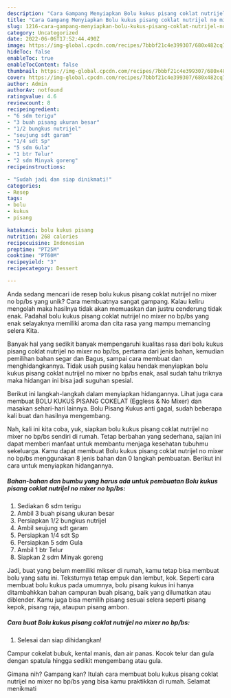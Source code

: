 ```yaml
---
description: "Cara Gampang Menyiapkan Bolu kukus pisang coklat nutrijel no mixer no bp/bs yang Lezat Sekali"
title: "Cara Gampang Menyiapkan Bolu kukus pisang coklat nutrijel no mixer no bp/bs yang Lezat Sekali"
slug: 1216-cara-gampang-menyiapkan-bolu-kukus-pisang-coklat-nutrijel-no-mixer-no-bp-bs-yang-lezat-sekali
category: Uncategorized
date: 2022-06-06T17:52:44.490Z
image: https://img-global.cpcdn.com/recipes/7bbbf21c4e399307/680x482cq70/bolu-kukus-pisang-coklat-nutrijel-no-mixer-no-bpbs-foto-resep-utama.jpg
hideToc: false
enableToc: true
enableTocContent: false
thumbnail: https://img-global.cpcdn.com/recipes/7bbbf21c4e399307/680x482cq70/bolu-kukus-pisang-coklat-nutrijel-no-mixer-no-bpbs-foto-resep-utama.jpg
cover: https://img-global.cpcdn.com/recipes/7bbbf21c4e399307/680x482cq70/bolu-kukus-pisang-coklat-nutrijel-no-mixer-no-bpbs-foto-resep-utama.jpg
author: Admin
authorAv: notfound
ratingvalue: 4.6
reviewcount: 8
recipeingredient:
- "6 sdm terigu"
- "3 buah pisang ukuran besar"
- "1/2 bungkus nutrijel"
- "seujung sdt garam"
- "1/4 sdt Sp"
- "5 sdm Gula"
- "1 btr Telur"
- "2 sdm Minyak goreng"
recipeinstructions:

- "Sudah jadi dan siap dinikmati!"
categories:
- Resep
tags:
- bolu
- kukus
- pisang

katakunci: bolu kukus pisang 
nutrition: 268 calories
recipecuisine: Indonesian
preptime: "PT25M"
cooktime: "PT60M"
recipeyield: "3"
recipecategory: Dessert

---
```





Anda sedang mencari ide resep bolu kukus pisang coklat nutrijel no mixer no bp/bs yang unik? Cara membuatnya sangat gampang. Kalau keliru mengolah maka hasilnya tidak akan memuaskan dan justru cenderung tidak enak. Padahal bolu kukus pisang coklat nutrijel no mixer no bp/bs yang enak selayaknya memiliki aroma dan cita rasa yang mampu memancing selera Kita.





Banyak hal yang sedikit banyak mempengaruhi kualitas rasa dari bolu kukus pisang coklat nutrijel no mixer no bp/bs, pertama dari jenis bahan, kemudian pemilihan bahan segar dan Bagus, sampai cara membuat dan menghidangkannya. Tidak usah pusing kalau hendak menyiapkan bolu kukus pisang coklat nutrijel no mixer no bp/bs enak,      asal sudah tahu triknya maka hidangan ini bisa jadi suguhan spesial.














Berikut ini langkah-langkah dalam menyiapkan hidangannya. Lihat juga cara membuat BOLU KUKUS PISANG COKELAT (Eggless &amp; No Mixer) dan masakan sehari-hari lainnya. Bolu Pisang Kukus anti gagal, sudah beberapa kali buat dan hasilnya mengembang.






Nah, kali ini kita coba, yuk, siapkan bolu kukus pisang coklat nutrijel no mixer no bp/bs sendiri di rumah. Tetap berbahan yang sederhana, sajian ini dapat memberi manfaat untuk membantu menjaga kesehatan tubuhmu sekeluarga. Kamu dapat membuat Bolu kukus pisang coklat nutrijel no mixer no bp/bs menggunakan 8 jenis bahan dan 0 langkah pembuatan. Berikut ini cara untuk menyiapkan hidangannya.

<!--inarticleads1-->

##### Bahan-bahan dan bumbu yang harus ada untuk pembuatan Bolu kukus pisang coklat nutrijel no mixer no bp/bs:

1. Sediakan 6 sdm terigu
1. Ambil 3 buah pisang ukuran besar
1. Persiapkan 1/2 bungkus nutrijel
1. Ambil seujung sdt garam
1. Persiapkan 1/4 sdt Sp
1. Persiapkan 5 sdm Gula
1. Ambil 1 btr Telur
1. Siapkan 2 sdm Minyak goreng


Jadi, buat yang belum memiliki mikser di rumah, kamu tetap bisa membuat bolu yang satu ini. Teksturnya tetap empuk dan lembut, kok. Seperti cara membuat bolu kukus pada umumnya, bolu pisang kukus ini hanya ditambahkkan bahan campuran buah pisang, baik yang dilumatkan atau diblender. Kamu juga bisa memilih pisang sesuai selera seperti pisang kepok, pisang raja, ataupun pisang ambon. 

<!--inarticleads2-->

##### Cara buat Bolu kukus pisang coklat nutrijel no mixer no bp/bs:


1. Selesai dan siap dihidangkan!

Campur cokelat bubuk, kental manis, dan air panas. Kocok telur dan gula dengan spatula hingga sedikit mengembang atau gula. 

Gimana nih? Gampang kan? Itulah cara membuat bolu kukus pisang coklat nutrijel no mixer no bp/bs yang bisa kamu praktikkan di rumah. Selamat menikmati
